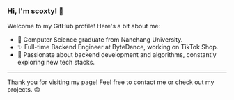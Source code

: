### Hi, I'm scoxty! 👋

Welcome to my GitHub profile! Here's a bit about me:

- 🔭 Computer Science graduate from Nanchang University.
- ✨ Full-time Backend Engineer at ByteDance, working on TikTok Shop.
- 🌱 Passionate about backend development and algorithms, constantly exploring new tech stacks.

---

Thank you for visiting my page! Feel free to contact me or check out my projects. 😊
